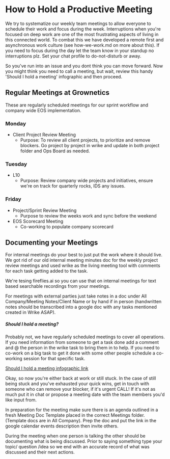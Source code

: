 # How to Hold a Productive Meeting

We try to systematize our weekly team meetings to allow everyone to schedule their work and focus during the week. Interruptions when you're focused on deep work are one of the most frustrating aspects of living in this connected world. To combat this we have developed a remote first and asynchronous work culture (see how-we-work.md on more about this). If you need to focus during the day let the team know in your standup no interruptions plz. Set your chat profile to do-not-disturb or away.

So you've run into an issue and you dont think you can move forward. Now you might think you need to call a meeting, but wait, review this handy 'Should I hold a meeting' infographic and then proceed.

## Regular Meetings at Grownetics

These are regularly scheduled meetings for our sprint workflow and company wide EOS implementation.

### Monday

- Client Project Review Meeting
    - Purpose: To review all client projects, to prioritize and remove blockers. Go project by project in wrike and update in both project folder and Ops Board as needed.

### Tuesday

- L10
    - Purpose: Review company wide projects and initiatives, ensure we're on track for quarterly rocks, IDS any issues.

### Friday

- Project/Sprint Review Meeting
    - Purpose to review the weeks work and sync before the weekend
- EOS Scorecard Meeting
    - Co-working to populate company scorecard

## Documenting your Meetings

For internal meetings do your best to just put the work where it should live. We got rid of our old internal meeting minutes doc for the weekly project review meetings and used wrike as the living meeting tool with comments for each task getting added to the task. 

We're tesing fireflies.ai so you can use that on internal meetings for text based searchable recordings from your meetings. 

For meetings with external parties just take notes in a doc under All Company/Meeting Notes/Client Name or by hand if in person (handwritten notes should be transcribed into a google doc with any tasks mentioned created in Wrike ASAP).

##### Should I hold a meeting?

Probably not, we have regularly scheduled meetings to cover all operations. If you need information from someone to get a task done add a comment and @ the person in the wrike task to bring them in to help. If you need to co-work on a big task to get it done with some other people schedule a co-working session for that specific task.

[Should I hold a meeting infographic link](https://hbr.org/resources/images/article_assets/2015/03/W150317_SAUNDERS_SHOULDHOLDMEETING.png)

Okay, so now you're either back at work or still stuck. In the case of still being stuck and you've exhausted your quick wins, get in touch with someone who can remove your blocker, if it's urgent CALL! If it's not as much put it in chat or propose a meeting date with the team members you'd like input from.

In preparation for the meeting make sure there is an agenda outlined in a fresh Meeting Doc Template placed in the correct Meetings folder. (Template docs are in All Company). Prep the doc and put the link in the google calendar events description then invite others.

During the meeting when one person is talking the other should be documenting what is being discussed. Prior to saying something type your topic/ question /idea so we end with an accurate record of what was discussed and their next actions.
